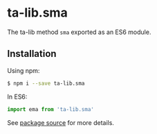 # ta-lib.sma

The ta-lib method `sma` exported as an ES6 module.

## Installation

Using npm:
```bash
$ npm i --save ta-lib.sma
```

In ES6:
```js
import ema from 'ta-lib.sma'
```

See [package source](https://github.com/WaiSiuKei/ta-lib/tree/master/ta-lib.sma) for more details.

